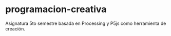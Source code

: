 # programacion-creativa
Asignatura 5to semestre basada en Processing y P5js como herramienta de creación.
